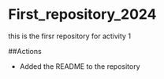 # First_repository_2024

this is the firsr repository for activity 1

##Actions

- Added the README to the repository
  
